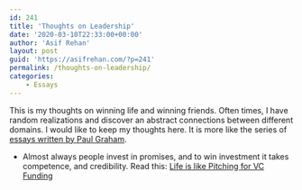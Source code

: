 ```yaml
---
id: 241
title: 'Thoughts on Leadership'
date: '2020-03-10T22:33:00+00:00'
author: 'Asif Rehan'
layout: post
guid: 'https://asifrehan.com/?p=241'
permalink: /thoughts-on-leadership/
categories:
    - Essays
---
```


This is my thoughts on winning life and winning friends. Often times, I have random realizations and discover an abstract connections between different domains. I would like to keep my thoughts here. It is more like the series of [essays written by Paul Graham](http://www.paulgraham.com/articles.html).

- Almost always people invest in promises, and to win investment it takes competence, and credibility. Read this: [Life is like Pitching for VC Funding](https://asifrehan.com/life-is-like-pitching-for-vc-funding/)